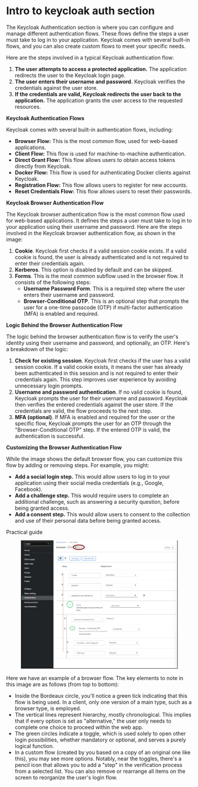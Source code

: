 # Intro to keycloak auth section

The Keycloak Authentication section is where you can configure and manage different authentication flows. These flows define the steps a user must take to log in to your application. Keycloak comes with several built-in flows, and you can also create custom flows to meet your specific needs.

Here are the steps involved in a typical Keycloak authentication flow:

1. **The user attempts to access a protected application.** The application redirects the user to the Keycloak login page.
2. **The user enters their username and password.** Keycloak verifies the credentials against the user store.
3. **If the credentials are valid, Keycloak redirects the user back to the application.** The application grants the user access to the requested resources.

**Keycloak Authentication Flows**

Keycloak comes with several built-in authentication flows, including:

* **Browser Flow:** This is the most common flow, used for web-based applications.
* **Client Flow:** This flow is used for machine-to-machine authentication.
* **Direct Grant Flow:** This flow allows users to obtain access tokens directly from Keycloak.
* **Docker Flow:** This flow is used for authenticating Docker clients against Keycloak.
* **Registration Flow:** This flow allows users to register for new accounts.
* **Reset Credentials Flow:** This flow allows users to reset their passwords.

**Keycloak Browser Authentication Flow**

The Keycloak browser authentication flow is the most common flow used for web-based applications. It defines the steps a user must take to log in to your application using their username and password. Here are the steps involved in the Keycloak browser authentication flow, as shown in the image:

1. **Cookie**. Keycloak first checks if a valid session cookie exists. If a valid cookie is found, the user is already authenticated and is not required to enter their credentials again.
2. **Kerberos**. This option is disabled by default and can be skipped.
3. **Forms**. This is the most common subflow used in the browser flow. It consists of the following steps:
   * **Username Password Form**. This is a required step where the user enters their username and password.
   * **Browser-Conditional OTP**. This is an optional step that prompts the user for a one-time passcode (OTP) if multi-factor authentication (MFA) is enabled and required.

**Logic Behind the Browser Authentication Flow**

The logic behind the browser authentication flow is to verify the user's identity using their username and password, and optionally, an OTP. Here's a breakdown of the logic:

1. **Check for existing session**. Keycloak first checks if the user has a valid session cookie. If a valid cookie exists, it means the user has already been authenticated in this session and is not required to enter their credentials again. This step improves user experience by avoiding unnecessary login prompts.
2. **Username and password authentication**. If no valid cookie is found, Keycloak prompts the user for their username and password. Keycloak then verifies the entered credentials against the user store. If the credentials are valid, the flow proceeds to the next step.
3. **MFA (optional)**. If MFA is enabled and required for the user or the specific flow, Keycloak prompts the user for an OTP through the "Browser-Conditional OTP" step. If the entered OTP is valid, the authentication is successful.

**Customizing the Browser Authentication Flow**

While the image shows the default browser flow, you can customize this flow by adding or removing steps. For example, you might:

* **Add a social login step.** This would allow users to log in to your application using their social media credentials (e.g., Google, Facebook).
* **Add a challenge step.** This would require users to complete an additional challenge, such as answering a security question, before being granted access.
* **Add a consent step.** This would allow users to consent to the collection and use of their personal data before being granted access.

Practical guide

<figure><img src="../../../.gitbook/assets/gemini (3).png" alt=""><figcaption></figcaption></figure>

Here we have an example of a browser flow. The key elements to note in this image are as follows (from top to bottom):

* Inside the Bordeaux circle, you'll notice a green tick indicating that this flow is being used. In a client, only one version of a main type, such as a browser type, is employed.
* The vertical lines represent hierarchy, mostly chronological. This implies that if every option is set as "alternative," the user only needs to complete one choice to proceed within the web app.
* The green circles indicate a toggle, which is used solely to open other login possibilities, whether mandatory or optional, and serves a purely logical function.
* In a custom flow (created by you based on a copy of an original one like this), you may see more options. Notably, near the toggles, there's a pencil icon that allows you to add a "step" in the verification process from a selected list. You can also remove or rearrange all items on the screen to reorganize the user's login flow.

